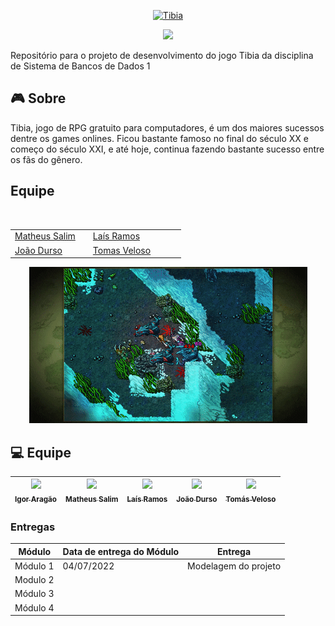 <p align="center">
    <a href="https://www.tibia.com/mmorpg/free-multiplayer-online-role-playing-game.php"><img src="https://user-images.githubusercontent.com/69814362/177208866-0d9c5e6c-b827-46b8-99e9-37abf1457123.png" alt="Tibia"></a>
</p>

<p align="center">
    <img src="http://img.shields.io/static/v1?label=STATUS&message=EM%20DESENVOLVIMENTO&color=RED&style=for-the-badge"/>
</p>

Repositório para o projeto de desenvolvimento do jogo Tibia da disciplina de Sistema de Bancos de Dados 1

## :video_game: Sobre

Tibia, jogo de RPG gratuito para computadores, é um dos maiores sucessos dentre os games onlines. Ficou bastante famoso no final do século XX e começo do século XXI, e até hoje, continua fazendo bastante sucesso entre os fãs do gênero.

## Equipe

<div id="div1">
<br>
<table>
     <tr>
        <td><a href="">Matheus Salim</a></td>
        <td><a href="https://github.com/matheussalimdeoliveira"><img src="" width="50px;"</a></td><td><a href="https://github.com/laisramos123">Laís Ramos</a></td>
        <td><a href=""><img src="" width="50px;"</a></td>
    </tr>
    <tr>
        <td><a href="">João Durso</a></td>
        <td><a href="https://github.com/jvsdurso"><img src="" width="50px;"</a></td>
        <td><a href="https://github.com/tomasvelos0">Tomas Veloso</a></td>
        <td><a href=""><img src="" width="50px;"</a></td>
        <td></td>
        <td></td>
    </tr>
</table>
</div>

<p></p>

<p align="center">
    <img src= 'assets/tibiatrailer.gif' >
</p>

## :computer: Equipe

| [<img src="https://avatars.githubusercontent.com/u/18501566?v=4" width=115><br><sub>Igor Aragão</sub>](https://github.com/roginaldosemog) | [<img src="https://avatars.githubusercontent.com/u/80415489?v=4" width=115><br><sub>Matheus Salim</sub>](https://github.com/matheussalimdeoliveira) | [<img src="https://avatars.githubusercontent.com/u/38669960?v=4" width=115><br><sub>Laís Ramos</sub>](https://github.com/laisramos123) | [<img src="https://avatars.githubusercontent.com/u/69814362?v=4" width=115><br><sub>João Durso</sub>](https://github.com/jvsdurso) | [<img src="https://avatars.githubusercontent.com/u/48571671?v=4" width=115><br><sub>Tomás Veloso</sub>](https://github.com/tomasvelos0) |
| :---------------------------------------------------------------------------------------------------------------------------------------: | :-------------------------------------------------------------------------------------------------------------------------------------------------: | :------------------------------------------------------------------------------------------------------------------------------------: | :--------------------------------------------------------------------------------------------------------------------------------: | --------------------------------------------------------------------------------------------------------------------------------------- |

### Entregas

| Módulo   | Data de entrega do Módulo | Entrega              |
| -------- | ------------------------- | -------------------- |
| Módulo 1 | 04/07/2022                | Modelagem do projeto |
| Modulo 2 |                           |                      |
| Módulo 3 |                           |                      |
| Módulo 4 |                           |                      |
